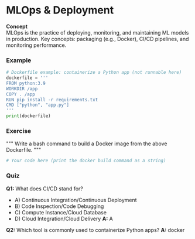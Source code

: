 # MLOps & Deployment

**Concept**  
MLOps is the practice of deploying, monitoring, and maintaining ML models in production. Key concepts: packaging (e.g., Docker), CI/CD pipelines, and monitoring performance.

### Example
```python
# Dockerfile example: containerize a Python app (not runnable here)
dockerfile = '''
FROM python:3.9
WORKDIR /app
COPY . /app
RUN pip install -r requirements.txt
CMD ["python", "app.py"]
'''
print(dockerfile)
```

### Exercise
"""
Write a bash command to build a Docker image from the above Dockerfile.
"""
```python
# Your code here (print the docker build command as a string)
```

### Quiz
**Q1:** What does CI/CD stand for?
- A) Continuous Integration/Continuous Deployment
- B) Code Inspection/Code Debugging
- C) Compute Instance/Cloud Database
- D) Cloud Integration/Cloud Delivery
**A:** A

**Q2:** Which tool is commonly used to containerize Python apps?
**A:** docker